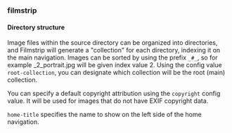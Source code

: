 ### filmstrip

#### Directory structure
Image files within the source directory can be organized into directories, and Filmstrip will generate a "collection" for each directory, indexing it on the main navigation. Images can be sorted by using the prefix `_#_`, so for example _2_portrait.jpg will be given index value 2. Using the config value `root-collection`, you can designate which collection will be the root (main) collection.

You can specify a default copyright attribution using the `copyright` config value. It will be used for images that do not have EXIF copyright data.

`home-title` specifies the name to show on the left side of the home navigation.